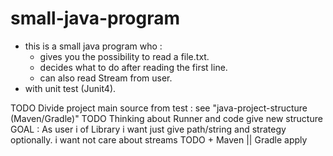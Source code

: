 # small-java-program

- this is a small java program who :
  - gives you the possibility to read a file.txt. 
  - decides what to do after reading the first line.
  - can also read Stream from user.
- with unit test (Junit4).

TODO Divide project main source from test : see "java-project-structure (Maven/Gradle)"
TODO Thinking about Runner and code give new structure
GOAL : As user i of Library i want just give path/string and strategy optionally. i want not care about streams
TODO + Maven || Gradle apply